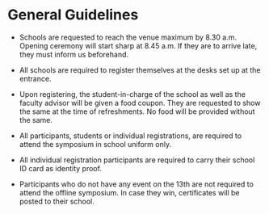 General Guidelines
==================

*   Schools are requested to reach the venue maximum by 8.30 a.m. Opening ceremony will start sharp at 8.45 a.m. If they are to arrive late, they must inform us beforehand.
    
*   All schools are required to register themselves at the desks set up at the entrance.
    
*   Upon registering, the student-in-charge of the school as well as the faculty advisor will be given a food coupon. They are requested to show the same at the time of refreshments. No food will be provided without the same.
    
*   All participants, students or individual registrations, are required to attend the symposium in school uniform only.
    
*   All individual registration participants are required to carry their school ID card as identity proof.
    
*   Participants who do not have any event on the 13th are not required to attend the offline symposium. In case they win, certificates will be posted to their school.